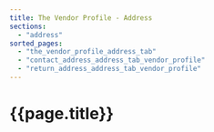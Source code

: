 ```yaml
---
title: The Vendor Profile - Address
sections:
  - "address"
sorted_pages:
  - "the_vendor_profile_address_tab"
  - "contact_address_address_tab_vendor_profile"
  - "return_address_address_tab_vendor_profile"
---
```

# {{page.title}}
